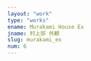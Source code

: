 ```yaml
---
layout: "work"
type: "works"
ename: Murakami House Ex
jname: 村上邸 外観
slug: murakami_ex
num: 6
---
```

